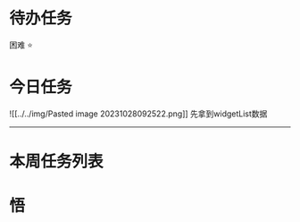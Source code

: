 # 待办任务


困难
⭐

# 今日任务
![[../../img/Pasted image 20231028092522.png]]
先拿到widgetList数据




------
# 本周任务列表



# 悟
